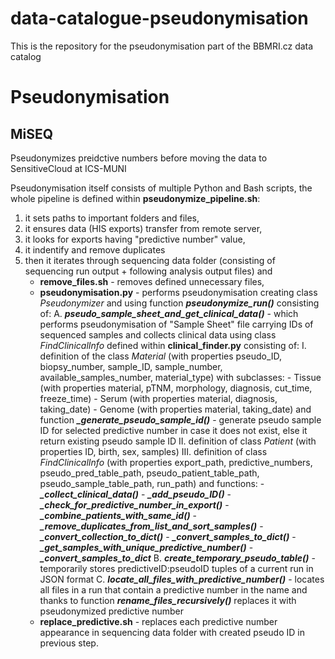 # data-catalogue-pseudonymisation
This is the repository for the pseudonymisation part of the BBMRI.cz data catalog

# Pseudonymisation

## MiSEQ
Pseudonymizes preidctive numbers before moving the data to SensitiveCloud at ICS-MUNI

Pseudonymisation itself consists of multiple Python and Bash scripts, the whole pipeline is defined within **pseudonymize_pipeline.sh**:
  1. it sets paths to important folders and files,
  2. it ensures data (HIS exports) transfer from remote server,
  3. it looks for exports having "predictive number" value,
  4. it indentify and remove duplicates
  5. then it iterates through sequencing data folder (consisting of sequencing run output + following analysis output files) and
     - **remove_files.sh** - removes defined unnecessary files,
     - **pseudonymisation.py** - performs pseudonymisation creating class *Pseudonymizer* and using function ***pseudonymize_run()*** consisting of:
         A. ***pseudo_sample_sheet_and_get_clinical_data()*** - which performs pseudonymisation of "Sample Sheet" file carrying IDs of sequenced samples and collects clinical data using class *FindClinicalInfo* 
            defined within **clinical_finder.py** consisting of:
            I. definition of the class *Material* (with properties pseudo_ID, biopsy_number, sample_ID, sample_number, available_samples_number, material_type)
               with subclasses:
               - Tissue (with properties material, pTNM, morphology, diagnosis, cut_time, freeze_time) 
               - Serum (with properties material, diagnosis, taking_date)
               - Genome (with properties material, taking_date)
              and function ***_generate_pseudo_sample_id()*** - generate pseudo sample ID for selected predictive number in case it does not exist, else it return existing pseudo sample ID
            II. definition of class *Patient* (with properties ID, birth, sex, samples)
            III. definition of class *FindClinicalInfo* (with properties export_path, predictive_numbers, pseudo_pred_table_path, pseudo_patient_table_path, pseudo_sample_table_path, run_path) and functions:
               - ***_collect_clinical_data()***
                   - ***_add_pseudo_ID()***
                   - ***_check_for_predictive_number_in_export()***
                   - ***_combine_patients_with_same_id()***
                   - ***_remove_duplicates_from_list_and_sort_samples()***
               - ***_convert_collection_to_dict()***
                   - ***_convert_samples_to_dict()***
               - ***_get_samples_with_unique_predictive_number()***
               - ***_convert_samples_to_dict***
         B. ***create_temporary_pseudo_table()*** - temporarily stores predictiveID:pseudoID tuples of a current run in JSON format
         C. ***locate_all_files_with_predictive_number()*** - locates all files in a run that contain a predictive number in the name and thanks to function ***rename_files_recursively()*** replaces it with 
            pseudonymized predictive number
     - **replace_predictive.sh** - replaces each predictive number appearance in sequencing data folder with created pseudo ID in previous step. 
